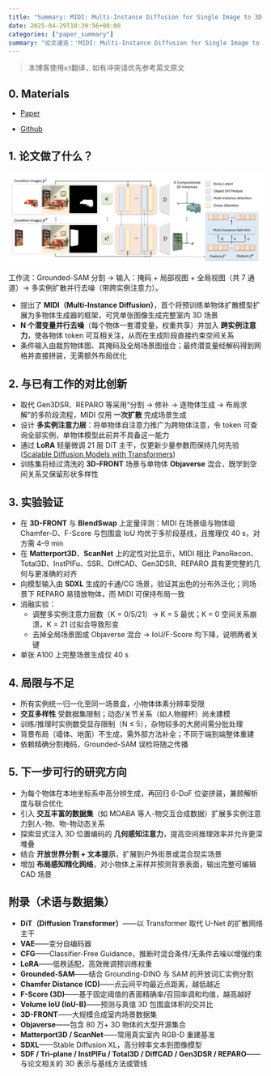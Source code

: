 ```yaml
---
title: "Summary: MIDI: Multi-Instance Diffusion for Single Image to 3D Scene Generation"
date: 2025-04-29T10:39:56+08:00
categories: ["paper_summary"]
summary: "论文速览：'MIDI: Multi-Instance Diffusion for Single Image to 3D Scene Generation'"
---
```


> 本博客使用`o3`翻译，如有冲突请优先参考英文原文

## 0. Materials

- [Paper](https://arxiv.org/pdf/2412.03558)

- [Github](https://github.com/VAST-AI-Research/MIDI-3D)

## 1. 论文做了什么？  

![image](workflow.png)

工作流：Grounded-SAM 分割 → 输入：掩码 + 局部视图 + 全局视图（共 7 通道）→ 多实例扩散并行去噪（带跨实例注意力）。

- 提出了 **MIDI（Multi-Instance Diffusion）**，首个将预训练单物体扩散模型扩展为多物体生成器的框架，可凭单张图像生成完整室内 3D 场景  
- **N 个潜变量并行去噪**（每个物体一套潜变量，权重共享）并加入 **跨实例注意力**，使各物体 token 可互相关注，从而在生成阶段直接约束空间关系  
- 条件输入由裁剪物体图、其掩码及全局场景图组合；最终潜变量经解码得到网格并直接拼装，无需额外布局优化  

## 2. 与已有工作的对比创新  

- 取代 Gen3DSR、REPARO 等采用“分割 → 修补 → 逐物体生成 → 布局求解”的多阶段流程，MIDI 仅用 **一次扩散** 完成场景生成  
- 设计 **多实例注意力层**：将单物体自注意力推广为跨物体注意，令 token 可查询全部实例，单物体模型此前并不具备这一能力  
- 通过 **LoRA** 轻量微调 21 层 DiT 主干，仅更新少量参数而保持几何先验 ([Scalable Diffusion Models with Transformers](https://arxiv.org/abs/2212.09748))  
- 训练集将经过清洗的 **3D-FRONT** 场景与单物体 **Objaverse** 混合，既学到空间关系又保留形状多样性  

## 3. 实验验证

- 在 **3D-FRONT** 与 **BlendSwap** 上定量评测：MIDI 在场景级与物体级 Chamfer-D、F-Score 与包围盒 IoU 均优于多阶段基线，且推理仅 40 s，对方需 4–9 min  
- 在 **Matterport3D**、**ScanNet** 上的定性对比显示，MIDI 相比 PanoRecon、Total3D、InstPIFu、SSR、DiffCAD、Gen3DSR、REPARO 具有更完整的几何与更准确的对齐  
- 向模型输入由 **SDXL** 生成的卡通/CG 场景，验证其出色的分布外泛化；同场景下 REPARO 易错放物体，而 MIDI 可保持布局一致  
- 消融实验：  
  - 调整多实例注意力层数（K = 0/5/21）→ K = 5 最优；K = 0 空间关系崩溃，K = 21 过拟合导致形变  
  - 去掉全局场景图或 Objaverse 混合 → IoU/F-Score 均下降，说明两者关键  
- 单张 A100 上完整场景生成仅 40 s  

## 4. 局限与不足

- 所有实例统一归一化至同一场景盒，小物体体素分辨率受限  
- **交互多样性** 受数据集限制；动态/关节关系（如人物握杯）尚未建模  
- 训练/推理时实例数受显存限制（N ≤ 5），杂物较多的大房间需分批处理  
- 背景布局（墙体、地面）不生成，需外部方法补全；不同于端到端整体重建  
- 依赖精确分割掩码，Grounded-SAM 误检将随之传播  

## 5. 下一步可行的研究方向

- 为每个物体在本地坐标系中高分辨生成，再回归 6-DoF 位姿拼装，兼顾解析度与联合优化  
- 引入 **交互丰富的数据集**（如 MOABA 等人-物交互合成数据）扩展多实例注意力到人-物、物-物动态关系  
- 探索显式注入 3D 位置编码的 **几何感知注意力**，提高空间推理效率并允许更深堆叠  
- 结合 **开放世界分割 + 文本提示**，扩展到户外街景或混合现实场景  
- 增加 **布局感知精化网络**，对小物体上采样并预测背景表面，输出完整可编辑 CAD 场景  

## 附录（术语与数据集）

- **DiT（Diffusion Transformer）**——以 Transformer 取代 U-Net 的扩散网络主干
- **VAE**——变分自编码器  
- **CFG**——Classifier-Free Guidance，推断时混合条件/无条件去噪以增强约束  
- **LoRA**——低秩适配，高效微调预训练权重  
- **Grounded-SAM**——结合 Grounding-DINO 与 SAM 的开放词汇实例分割  
- **Chamfer Distance (CD)**——点云间平均最近点距离，越低越近  
- **F-Score (3D)**——基于固定阈值的表面精确率/召回率调和均值，越高越好  
- **Volume IoU (IoU-B)**——预测与真值 3D 包围盒体积的交并比  
- **3D-FRONT**——大规模合成室内场景数据集  
- **Objaverse**——包含 80 万+ 3D 物体的大型开源集合  
- **Matterport3D / ScanNet**——常用真实室内 RGB-D 重建基准  
- **SDXL**——Stable Diffusion XL，高分辨率文本到图像模型  
- **SDF / Tri-plane / InstPIFu / Total3D / DiffCAD / Gen3DSR / REPARO**——与论文相关的 3D 表示与基线方法或管线  
